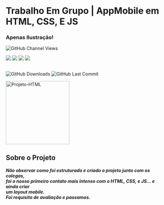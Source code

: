 # Trabalho Em Grupo | AppMobile em HTML, CSS, E JS
<h3>Apenas Ilustração!</h3>

![GitHub Channel Views](https://img.shields.io/youtube/channel/views/UCGyyQGmPjRe94vZ60wm42Mw?label=Views%20YouTube&style=social)

<div>
  <a href="https://www.youtube.com/channel/UCGyyQGmPjRe94vZ60wm42Mw" target="_blank"><img src="https://img.shields.io/badge/YouTube-FF0000?style=for-the-badge&logo=youtube&logoColor=white" target="_blank"></a>
  <a href="https://instagram.com/cleisson_andrade" target="_blank"><img src="https://img.shields.io/badge/-Instagram-%23E4405F?style=for-the-badge&logo=instagram&logoColor=white" target="_blank"></a>
  <a href = "mailto:cleisson80@gmail.com"><img src="https://img.shields.io/badge/-Gmail-%23333?style=for-the-badge&logo=gmail&logoColor=white" target="_blank"></a>
  <a href="https://www.linkedin.com/in/cleisson-andrade-514096207" target="_blank"><img src="https://img.shields.io/badge/-LinkedIn-%230077B5?style=for-the-badge&logo=linkedin&logoColor=white" target="_blank"></a> 
</div><br>
  
![GitHub Downloads](https://img.shields.io/github/downloads/cl3i550n/Projeto_AppLabsDoDev/total?style=plastic)
![GitHub Last Commit](https://img.shields.io/github/last-commit/cl3i550n/Projeto_AppLabsDoDev?style=plastic)

<a href="https://ibb.co/FBJVbYH"><img src="https://i.ibb.co/0fZtj9s/Projeto-HTML.png" alt="Projeto-HTML" width="200"></a>

## Sobre o Projeto

<h5>
  Não observar como foi estruturado e criado o projeto junto com os colegas,<br>
  foi o nosso primeiro contato mais intenso com o HTML, CSS, e JS... e ainda criar<br>
  um layout mobile.<br>
  Foi requisito de avaliação e passamos.<br>
</h5>
